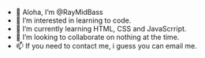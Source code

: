 - 👋 Aloha, I’m @RayMidBass
- 👀 I’m interested in learning to code.
- 🌱 I’m currently learning HTML, CSS and JavaScrript.
- 💞️ I’m looking to collaborate on nothing at the time.
- 📫 If you need to contact me, i guess you can email me.

<!---
RayMidBass/RayMidBass is a ✨ special ✨ repository because its `README.md` (this file) appears on your GitHub profile.
You can click the Preview link to take a look at your changes.
--->
